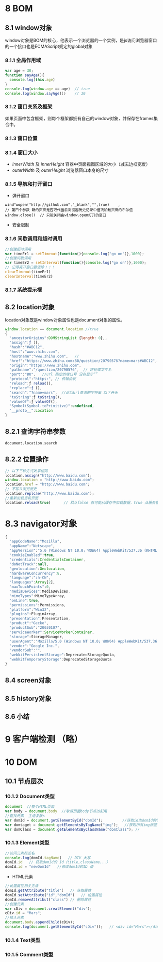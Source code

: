 # 8 BOM
## 8.1 window对象
window对象是BOM的核心，他表示一个浏览器的一个实例，是js访问浏览器窗口的一个接口也是ECMAScript规定的global对象
### 8.1.1 全局作用域
```js
var age = 30;
function sayAge(){
  console.log(this.age)
}
console.log(window.age == age)  // true
console.log(window.sayAge())    // 30
```
### 8.1.2 窗口关系及框架
如果页面中包含框架，则每个框架都拥有自己的window对象，并保存在frames集合中。
### 8.1.3 窗口位置
### 8.1.4 窗口大小
*   _innerWidth_ 及 _innerHeight_ 容器中页面视图区域的大小（减去边框宽度）
*   _outerWidth_ 及 _outerHeight_ 浏览器窗口本身的尺寸

### 8.1.5 导航和打开窗口
*   弹开窗口
```js"
wind"wopen("http://github.com","_blank","",true)    ,
// 第四个参数 新的页面是否取代当前浏览器历史记录中但钱加载页面的布尔值
window.close()  // 只能关闭由window.open打开的窗口
```
*   安全限制

### 8.1.6 间歇调用和超时调用
```js
//创建超时调用
var timeEr1 = setTimeout(function(){console.log("go on")},1000);
//创建间歇调用
var timeEr2 = setInterval(function(){console.log("go on")},1000);
// 记得离开窗口要清除！！！
clearTimeout(timeEr1)
clearInterval(timeEr2)
```
### 8.1.7 系统提示框
## 8.2 location对象
location对象既是window对象属性也是document对象的属性。
```js
window.location == document.location //true
{ 
  "ancestorOrigins":DOMStringList {length: 0},,
  "assign":ƒ (),
  "hash":"#ABC12",
  "host":"www.zhihu.com",
  "hostname":"www.zhihu.com",   //
  "href":"https://www.zhihu.com:80/question/20790576?name=mars#ABC12",  //当前加载页面完整的url
  "origin":"https://www.zhihu.com",
  "pathname":"/question/20790576",  // 路径或文件名
  "port":"80",   //url 指定的端口号 没有显示“”
  "protocol":"https:", // 传输协议
  "reload":ƒ reload(),
  "replace":ƒ (),
  "search":"?name=mars",  //返回url查询的字符串 以？开头
  "toString":ƒ toString(),
  "valueOf":ƒ valueOf(),
  "Symbol(Symbol.toPrimitive)":undefined,
  "__proto__":Location
}
```
## 8.2.1 查询字符串参数
`document.location.search`
## 8.2.2 位置操作
```js
// 以下三种方式效果相同
location.assign("http://www.baidu.com");
window.location = "http://www.baidu.com";
location.href = "http://www.baidu.com";
// 不写入浏览历史
location.replcae("http://www.baidu.com");
//重新加载当前页面
location.reload(true)      // 默认false 有可能从缓存中加载数据，true 从服务器重新记载
```
# 8.3 navigator对象
```js
{
  "appCodeName":"Mozilla",
  "appName":"Netscape",
  "appVersion":"5.0 (Windows NT 10.0; WOW64) AppleWebKit/537.36 (KHTML, like Gecko) Chrome/55.0.2883.87 Safari/537.36",
  "cookieEnabled":true,
  "credentials":CredentialsContainer,
  "doNotTrack":null,
  "geolocation":Geolocation,
  "hardwareConcurrency":8,
  "language":"zh-CN",
  "languages":Array[2],
  "maxTouchPoints":0,
  "mediaDevices":MediaDevices,
  "mimeTypes":MimeTypeArray,
  "onLine":true,
  "permissions":Permissions,
  "platform":"Win32",
  "plugins":PluginArray,
  "presentation":Presentation,
  "product":"Gecko",
  "productSub":"20030107",
  "serviceWorker":ServiceWorkerContainer,
  "storage":StorageManager,
  "userAgent":"Mozilla/5.0 (Windows NT 10.0; WOW64) AppleWebKit/537.36 (KHTML, like Gecko) Chrome/55.0.2883.87 Safari/537.36",
  "vendor":"Google Inc.",
  "vendorSub":"",
  "webkitPersistentStorage":DeprecatedStorageQuota,
  "webkitTemporaryStorage":DeprecatedStorageQuota
}
```
## 8.4 screen对象
## 8.5 history对象
## 8.6 小结
# 9 客户端检测   （略）
# 10 DOM
## 10.1 节点层次
### 10.1.2 Document类型
```js
document  //整个HTML页面
var body = document.body  //取得页面body节点的引用
//查找元素  主语复数s
var domId = document.getElementById("domId");         //获取id为domId的节点
var domtaget = document.getElementsByTagName("img");   //获取所有img标签节点
var domClass = document.getElementsByClassName("domClass"); //
```
### 10.1.3 Element类型
```js
//访问元素标签名
console.log(domId.tagName)   // DIV 大写
domId.id   // 获取domId的 Id（title,className...）
domId.id = "newDomId"   //修改domId的ID 值
```
*   HTML元素
```js
//设置属性相关方法
domId.getAttribute("title")   // 获取属性
domId.setAttribute("id","domId")   // 设置属性
domId.removeAttribut("class") // 删除属性
//创建元素
var cDiv = document.creatElement("div");
cDiv.id = "Mars";
//插入元素
document.body.appendChild(cDiv);
console.log(document.getElementById("cDiv"));   // <div id="Mars"></div>
```
### 10.1.4 Text类型
### 10.1.5 Comment类型
